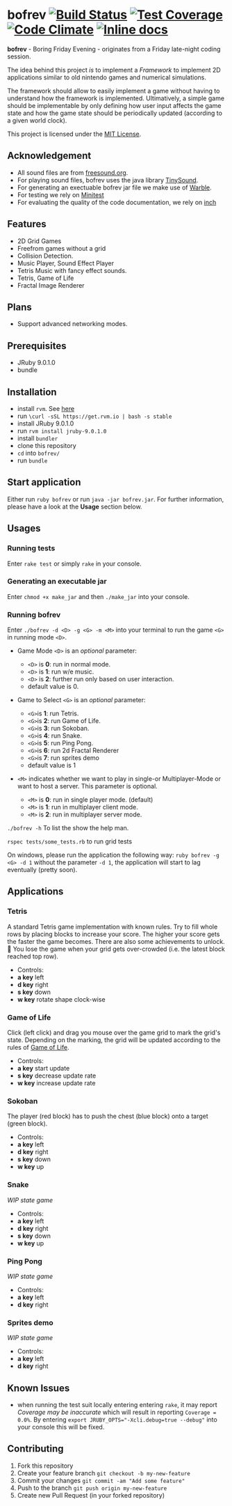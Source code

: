 # bofrev [![Build Status](https://travis-ci.org/simplay/bofrev.svg?branch=master)](https://travis-ci.org/simplay/bofrev) [![Test Coverage](https://codeclimate.com/github/simplay/bofrev/badges/coverage.svg)](https://codeclimate.com/github/simplay/bofrev/coverage)  [![Code Climate](https://codeclimate.com/github/simplay/bofrev/badges/gpa.svg)](https://codeclimate.com/github/simplay/bofrev) [![Inline docs](http://inch-ci.org/github/simplay/bofrev.svg?branch=master)](http://inch-ci.org/github/simplay/bofrev)

**bofrev** - Boring Friday Evening - originates from a Friday late-night coding session.

The idea behind this project _is_ to implement a _Framework_ to
implement 2D applications similar to old nintendo games and numerical simulations. 

The framework should allow to easily implement a game without having to understand how the framework is implemented. Ultimatively, a simple game should be implementable by only defining how user input affects the game state and how the game state should be periodically updated (according to a given world clock).

This project is licensed under the [MIT License](https://github.com/simplay/bofrev/blob/master/LICENSE).

## Acknowledgement

+ All sound files are from [freesound.org](www.freesound.org).
+ For playing sound files, bofrev uses the java library [TinySound](https://github.com/finnkuusisto/TinySound).
+ For generating an exectuable bofrev jar file we make use of [Warble](https://github.com/jruby/warbler).
+ For testing we rely on [Minitest](https://github.com/seattlerb/minitest)
+ For evaluating the quality of the code documentation, we rely on [inch](https://github.com/rrrene/inch)

## Features

+ 2D Grid Games 
+ Freefrom games without a grid
+ Collision Detection.
+ Music Player, Sound Effect Player
+ Tetris Music with fancy effect sounds.
+ Tetris, Game of Life
+ Fractal Image Renderer

## Plans

+ Support advanced networking modes.

## Prerequisites
+ JRuby 9.0.1.0
+ bundle

## Installation

+ install `rvm`. See [here](https://rvm.io/)
 + run `\curl -sSL https://get.rvm.io | bash -s stable` 
+ install JRuby 9.0.1.0
 + run `rvm install jruby-9.0.1.0` 
+ install `bundler`
+ clone this repository
+ `cd` into `bofrev/`
+ run `bundle`

## Start application
Either run `ruby bofrev` or run `java -jar bofrev.jar`. For further information, please have a look at the **Usage** section below.

## Usages

### Running tests
Enter `rake test` or simply `rake` in your console.

### Generating an executable jar
Enter `chmod +x make_jar` and then `./make_jar` into your console.

### Running bofrev
Enter `./bofrev -d <D> -g <G> -m <M>` into your terminal to run the game `<G>` in running mode `<D>`.

+ Game Mode `<D>` is an _optional_ parameter:

  + `<D>` is **0**: run in normal mode.
  + `<D>` is **1**: run w/e music.
  + `<D>` is **2**: further run only based on user interaction.
  + default value is 0.

+ Game to Select `<G>` is an _optional_ parameter:

  + `<G>`is **1**: run Tetris.
  + `<G>`is **2**: run Game of Life.
  + `<G>`is **3**: run Sokoban.
  + `<G>`is **4**: run Snake.
  + `<G>`is **5**: run Ping Pong.
  + `<G>`is **6**: run 2d Fractal Renderer 
  + `<G>`is **7**: run sprites demo 
  + default value is 1

+ `<M>` indicates whether we want to play in single-or Multiplayer-Mode or want to host a server. This parameter is optional.

  + `<M>` is **0**: run in single player mode. (default)
  + `<M>` is **1**: run in multiplayer client mode.
  + `<M>` is **2**: run in multiplayer server mode.

`./bofrev -h` To list the show the help man.

`rspec tests/some_tests.rb` to run grid tests

On windows, please run the application the following way:
`ruby bofrev -g <G> -d 1`
without the parameter `-d 1`, the application will start to lag eventually (pretty soon).

## Applications
### Tetris

A standard Tetris game implementation with known rules.
Try to fill whole rows by placing blocks to increase your score.
The higher your score gets the faster the game becomes.
There are also some achievements to unlock. :sheep:
You lose the game when your grid gets over-crowded (i.e. the latest block reached top row).

+ Controls:
 + **a key** left
 + **d key** right
 + **s key** down
 + **w key** rotate shape clock-wise

### Game of Life

Click (left click) and drag you mouse over the game grid to mark the grid's state.
Depending on the marking, the grid will be updated according to the rules of [Game of Life](http://en.wikipedia.org/wiki/Conway%27s_Game_of_Life).

+ Controls:
 + **a key** start update
 + **s key** decrease update rate
 + **w key** increase update rate

### Sokoban

The player (red block) has to push the chest (blue block) onto a target (green block).

+ Controls:
 + **a key** left
 + **d key** right
 + **s key** down
 + **w key** up

### Snake

_WIP state game_

+ Controls:
 + **a key** left
 + **d key** right
 + **s key** down
 + **w key** up

### Ping Pong

_WIP state game_

+ Controls:
 + **a key** left
 + **d key** right
 

### Sprites demo

_WIP state game_

+ Controls:
 + **a key** left
 + **d key** right
 
## Known Issues

+ when running the test suit locally entering entering `rake`, it may report _Coverage may be inaccurate_ which will result in reporting `Coverage = 0.0%`. By entering `export JRUBY_OPTS="-Xcli.debug=true --debug"` into your console this will be fixed.

## Contributing

1. Fork this repository
2. Create your feature branch `git checkout -b my-new-feature`
3. Commit your changes `git commit -am "Add some feature"`
4. Push to the branch `git push origin my-new-feature`
5. Create new Pull Request (in your forked repository)
